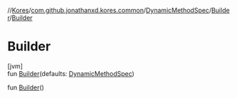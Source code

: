 //[Kores](../../../../index.md)/[com.github.jonathanxd.kores.common](../../index.md)/[DynamicMethodSpec](../index.md)/[Builder](index.md)/[Builder](-builder.md)

# Builder

[jvm]\
fun [Builder](-builder.md)(defaults: [DynamicMethodSpec](../index.md))

fun [Builder](-builder.md)()
